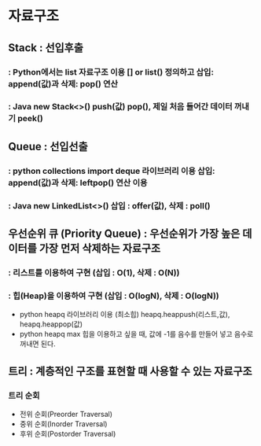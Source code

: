 # 자료구조

## Stack : 선입후출

### : Python에서는 list 자료구조 이용 [] or list() 정의하고 삽입: append(값)과 삭제: pop() 연산
### : Java new Stack<>() push(값) pop(), 제일 처음 들어간 데이터 꺼내기 peek()

## Queue : 선입선출

### : python collections import deque 라이브러리 이용 삽입: append(값)과 삭제: leftpop() 연산 이용
### : Java new LinkedList<>() 삽입 : offer(값), 삭제 : poll()


## 우선순위 큐 (Priority Queue) : 우선순위가 가장 높은 데이터를 가장 먼저 삭제하는 자료구조

### : 리스트를 이용하여 구현 (삽입 : O(1), 삭제 : O(N))

### : 힙(Heap)을 이용하여 구현 (삽입 : O(logN), 삭제 : O(logN)) 

- python heapq 라이브러리 이용 (최소힙) heapq.heappush(리스트,값), heapq.heappop(값)
- python heapq max 힙을 이용하고 싶을 때, 값에 -1를 음수를 만들어 넣고 음수로 꺼내면 된다.

## 트리 : 계층적인 구조를 표현할 때 사용할 수 있는 자료구조

### 트리 순회

- 전위 순회(Preorder Traversal)
- 중위 순회(Inorder Traversal)
- 후위 순회(Postorder Traversal)